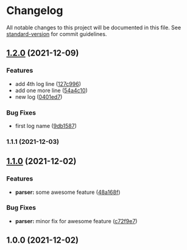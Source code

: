 # Changelog

All notable changes to this project will be documented in this file. See [standard-version](https://github.com/conventional-changelog/standard-version) for commit guidelines.

## [1.2.0](https://www.github.com/amje/gh-actions-playground/compare/v1.1.1...v1.2.0) (2021-12-09)


### Features

* add 4th log line ([127c996](https://www.github.com/amje/gh-actions-playground/commit/127c996be40a001c0a39de43710a9550732659d8))
* add one more line ([54a4c10](https://www.github.com/amje/gh-actions-playground/commit/54a4c1075e4ce090861afb3cabe7527573340b32))
* new log ([0401ed7](https://www.github.com/amje/gh-actions-playground/commit/0401ed7de145596acf378b42b40aa0c3fe83e525))


### Bug Fixes

* first log name ([9db1587](https://www.github.com/amje/gh-actions-playground/commit/9db1587f59190c76d00748333da884da9914ff4e))

### 1.1.1 (2021-12-03)

## [1.1.0](https://github.com/amje/gh-actions-playground/compare/v1.0.0...v1.1.0) (2021-12-02)


### Features

* **parser:** some awesome feature ([48a168f](https://github.com/amje/gh-actions-playground/commit/48a168f876ee293608caae91ca5905253b8273d0))


### Bug Fixes

* **parser:** minor fix for awesome feature ([c72f9e7](https://github.com/amje/gh-actions-playground/commit/c72f9e76b9b15659ed29355ba653ca0f6e9153c9))

## 1.0.0 (2021-12-02)
